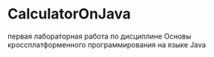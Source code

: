 # CalculatorOnJava
первая лабораторная работа по дисциплине Основы кроссплатформенного программирования на языке Java

